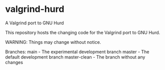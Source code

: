 valgrind-hurd
=============

A Valgrind port to GNU Hurd

This repository hosts the changing code for the Valgrind port to GNU Hurd.

WARNING: Things may change without notice.

Branches:
  main - The experimental development branch
  master - The default development branch
  master-clean - The branch without any changes
